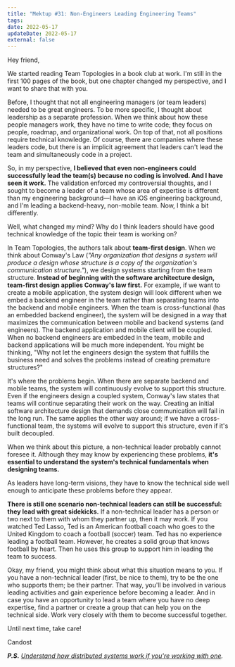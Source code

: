 ```yaml
---
title: "Mektup #31: Non-Engineers Leading Engineering Teams"
tags:
date: 2022-05-17
updateDate: 2022-05-17
external: false
---
```


Hey friend,

We started reading Team Topologies in a book club at work. I'm still in the first 100 pages of the book, but one chapter changed my perspective, and I want to share that with you.

Before, I thought that not all engineering managers (or team leaders) needed to be great engineers. To be more specific, I thought about leadership as a separate profession. When we think about how these people managers work, they have no time to write code; they focus on people, roadmap, and organizational work. On top of that, not all positions require technical knowledge. Of course, there are companies where these leaders code, but there is an implicit agreement that leaders can't lead the team and simultaneously code in a project.

So, in my perspective, **I believed that even non-engineers could successfully lead the team(s) because no coding is involved. And I have seen it work.** The validation enforced my controversial thoughts, and I sought to become a leader of a team whose area of expertise is different than my engineering background—I have an iOS engineering background, and I'm leading a backend-heavy, non-mobile team. Now, I think a bit differently.

Well, what changed my mind? Why do I think leaders should have good technical knowledge of the topic their team is working on?

In Team Topologies, the authors talk about **team-first design**. When we think about Conway's Law (_"Any organization that designs a system will produce a design whose structure is a copy of the organization's communication structure."_), we design systems starting from the team structure. **Instead of beginning with the software architecture design, team-first design applies Conway's law first.** For example, if we want to create a mobile application, the system design will look different when we embed a backend engineer in the team rather than separating teams into the backend and mobile engineers. When the team is cross-functional (has an embedded backend engineer), the system will be designed in a way that maximizes the communication between mobile and backend systems (and engineers). The backend application and mobile client will be coupled. When no backend engineers are embedded in the team, mobile and backend applications will be much more independent. You might be thinking, "Why not let the engineers design the system that fulfills the business need and solves the problems instead of creating premature structures?"

It's where the problems begin. When there are separate backend and mobile teams, the system will continuously evolve to support this structure. Even if the engineers design a coupled system, Conway's law states that teams will continue separating their work on the way. Creating an initial software architecture design that demands close communication will fail in the long run. The same applies the other way around; if we have a cross-functional team, the systems will evolve to support this structure, even if it's built decoupled.

When we think about this picture, a non-technical leader probably cannot foresee it. Although they may know by experiencing these problems, **it's essential to understand the system's technical fundamentals when designing teams.**

As leaders have long-term visions, they have to know the technical side well enough to anticipate these problems before they appear.

**There is still one scenario non-technical leaders can still be successful: they lead with great sidekicks.** If a non-technical leader has a person or two next to them with whom they partner up, then it may work. If you watched Ted Lasso, Ted is an American football coach who goes to the United Kingdom to coach a football (soccer) team. Ted has no experience leading a football team. However, he creates a solid group that knows football by heart. Then he uses this group to support him in leading the team to success.

Okay, my friend, you might think about what this situation means to you. If you have a non-technical leader (first, be nice to them), try to be the one who supports them; be their partner. That way, you'll be involved in various leading activities and gain experience before becoming a leader. And in case you have an opportunity to lead a team where you have no deep expertise, find a partner or create a group that can help you on the technical side. Work very closely with them to become successful together.

Until next time, take care!

Candost

_**P.S.**_ _[Understand how distributed systems work if you're working with one](https://mediations.candost.blog/p/24-understanding-distributed-systems)._
